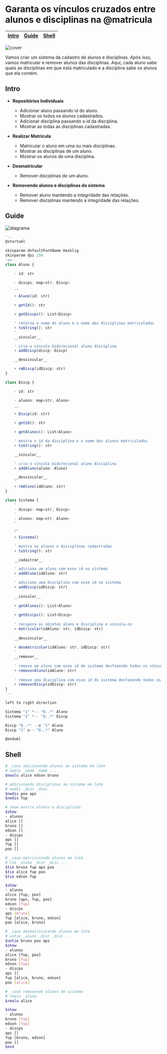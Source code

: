# Garanta os vínculos cruzados entre alunos e disciplinas na @matricula

<!-- toch -->
[Intro](#intro) | [Guide](#guide) | [Shell](#shell)
-- | -- | --
<!-- toch -->

![cover](cover.jpg)

Vamos criar um sistema da cadastro de alunos e disciplinas. Após isso, vamos matricular e remover alunos das disciplinas. Aqui, cada aluno sabe quais as disciplinas em que está matriculado e a disciplina sabe os alunos que ela contém.

## Intro

- **Repositórios Individuais**
  - Adicionar aluno passando id do aluno.
  - Mostrar os todos os alunos cadastrados.
  - Adicionar disciplina passando o id da disciplina.
  - Mostrar as todas as disciplinas cadastradas.

- **Realizar Matrícula**
  - Matricular o aluno em uma ou mais disciplinas.
  - Mostrar as disciplinas de um aluno.
  - Mostrar os alunos de uma disciplina.

- **Desmatricular**
  - Remover disciplinas de um aluno.

- **Removendo alunos e disciplinas do sistema**
  - Remover aluno mantendo a integridade das relações.
  - Remover disciplinas mantendo a integridade das relações.

## Guide

![diagrama](diagrama.png)

<!-- load diagrama.puml fenced=ts:filter -->

```ts
'--
@startuml

skinparam defaultFontName Hasklig
skinparam dpi 150
'==
class Aluno {

    - id: str

    - discps: map<str, Discp>
    __

    + Aluno(id: str)

    + getId(): str

    + getDiscps(): List<Discp>

    ' retorna o nome do aluno e o nome das disciplinas matriculadas
    + toString(): str
    '
    __vincular__

    ' cria o vínculo bidirecional aluno disciplina
    + addDiscp(discp: Discp)

    __desvincular__

    + rmDiscp(idDiscp: str)
}

class Discp {

    - id: str

    - alunos: map<str, Aluno>
    __

    + Discp(id: str)

    + getId(): str

    + getAlunos(): List<Aluno>

    ' mostra o id da disciplina e o nome dos alunos matriculados
    + toString(): str

    __vincular__

    ' cria o vínculo bidirecional aluno disciplina
    + addAluno(aluno: Aluno)

    __desvincular__
    '
    + rmAluno(idAluno: str)
}

class Sistema {
    '
    - discps: map<str, Discp>
    '
    - alunos: map<str, Aluno>
    '
    __
    '
    + Sistema()

    ' mostra os alunos e disciplinas cadastradas
    + toString(): str

    __cadastrar__

    ' adiciona um aluno com esse id no sistema
    + addAluno(idAluno: str)

    ' adiciona uma disciplina com esse id no sistema
    + addDiscp(idDiscp: str)
    
    __vincular__
    
    + getAlunos(): List<Aluno>
    
    + getDiscps(): List<Discp>
    
    ' recupera os objetos aluno e disciplina e vincula-os
    + matricular(idAluno: str, idDiscp: str)
    
    __desvincular__
    
    + desmatricular(idAluno: str, idDiscp: str)
    '
    __remover__
    
    ' remove um aluno com esse id do sistema desfazendo todos os vínculos
    + removerAluno(idAluno: str)
    
    ' remove uma disciplina com esse id do sistema desfazendo todos os vínculos
    + removerDiscp(idDiscp: str)
}
'--

left to right direction

Sistema "1" *-- "0..*" Aluno
Sistema "1" *-- "0..*" Discp

Discp "0..*" --o "1" Aluno
Discp "1" o-- "0..*" Aluno

@enduml

```

<!-- load -->

## Shell

```bash
#__case adicionando alunos ao sistema em lote
# nwalu _name _name ...
$nwalu alice edson bruno

# adicionando disciplinas ao sistema em lote
# nwdis _disc _disc
$nwdis poo aps
$nwdis fup

# show mostra alunos e disciplinas
$show
- alunos
alice []
bruno []
edson []
- discps
aps []
fup []
poo []

#__case matriculando alunos em lote
# tie _aluno _disc _disc ...
$tie bruno fup aps poo
$tie alice fup poo
$tie edson fup

$show
- alunos
alice [fup, poo]
bruno [aps, fup, poo]
edson [fup]
- discps
aps [bruno]
fup [alice, bruno, edson]
poo [alice, bruno]

#__case desmatriculando alunos em lote
# untie _aluno _disc _disc ...
$untie bruno poo aps
$show
- alunos
alice [fup, poo]
bruno [fup]
edson [fup]
- discps
aps []
fup [alice, bruno, edson]
poo [alice]

#__case removendo alunos do sistema
# rmalu _aluno
$rmalu alice

$show
- alunos
bruno [fup]
edson [fup]
- discps
aps []
fup [bruno, edson]
poo []
$end
```
